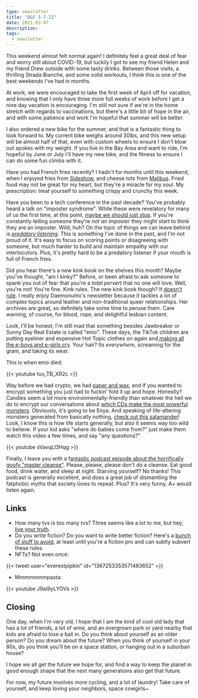 ```yaml
---
type: newsletter
title: "D&F 3-7-21"
date: 2021-03-07
description: 
tags:
  - newsletter
---
```


This weekend almost felt normal again! I definitely feel a great deal of fear and worry still about COVID-19, but luckily I got to see my friend Helen and my friend Drew outside with some tasty drinks. Between those visits, a thrilling Strada Bianche, and some solid workouts, I think this is one of the best weekends I've had in months. 

At work, we were encouraged to take the first week of April off for vacation, and knowing that I only have three more full weeks of work before I get a nine day vacation is encouraging. I'm still not sure if we're in the home stretch with regards to vaccinations, but there's a little bit of hope in the air, and with some patience and work I'm hopeful that summer will be better.

I also ordered a new bike for the summer, and that is a fantastic thing to look forward to. My current bike weighs around 30lbs, and this new setup will be almost half of that, even with custom wheels to ensure I don't blow out spokes with my weight. If you live in the Bay Area and want to ride, I'm hopeful by June or July I'll have my new bike, and the fitness to ensure I can do some fun climbs with it.

Have you had French fries recently? I hadn't for months until this weekend, when I enjoyed fries from [Sideshow](https://www.sideshowkitchen.com), and cheese tots from [Malibus](https://www.malibusburgers.com). Fried food may not be great for my heart, but they're a miracle for my soul. My prescription: treat yourself to something crispy and crunchy this week.

Have you been to a tech conference in the past decade? You've probably heard a talk on "imposter syndrome". While these were revelatory for many of us the first time, at this point, [maybe we should just stop](https://hbr.org/2021/02/stop-telling-women-they-have-imposter-syndrome). If you're constantly telling someone they're _not an imposter_ they might start to think they are an imposter. Wild, huh? On the topic of things we can leave behind is _[predatory listening](https://www.tenpercent.com/meditationweeklyblog/defending-against-predatory-listening)_. This is something I've done in the past, and I'm not proud of it. It's easy to focus on scoring points or disagreeing with someone, but much harder to build and maintain empathy with our interlocutors. Plus, it's pretty hard to be a predatory listener if your mouth is full of French fries.

Did you hear there's a new _kink book_ on the shelves this month? Maybe you've thought, "am I kinky?" Before, or been afraid to ask someone to spank you out of fear that you're a _total pervert_ that no one will love. Well, you're not! You're fine. Kink rules. The new kink book though? It [doesn't rule](https://daemonumx.substack.com/p/the-commodification-of-kink). I really enjoy Daemonumx's newsletter because it tackles a lot of complex topics around leather and non-traditional queer relationships. Her archives are great, so definitely take some time to peruse them. Care warning, of course, for blood, rope, and delightful lesbian content.

Look, I'll be honest, I'm still mad that something besides Jawbreaker or Sunny Day Real Estate is called "emo". These days, the TikTok children are putting eyeliner and expensive Hot Topic clothes on again and[ making all the e-boys and e-girls cry](https://www.polygon.com/2021/3/2/22298265/tiktok-emo-music-video-celebrities). Your hair? Its _everywhere_, screaming for the gram, and  taking its wear.

This is when emo died:

{{< youtube tuv_TB_XR2c >}}

Way before we had crypto, we had [paper and wax](https://kottke.org/21/03/digitally-reading-17-century-locked-letters), and if you wanted to encrypt something you just had to fuckin' fold it up and hope. Honestly? Candles seem a lot more environmentally-friendly than whatever the hell we do to encrypt our conversations about [which CDs make the most powerful monsters](https://en.m.wikipedia.org/wiki/Monster_Rancher#Monster_generation). Obviously, it's going to be Enya. And speaking of life-altering monsters generated from basically nothing, [check out this salamander](https://www.nationalgeographic.com/animals/article/time-lapse-film-shows-salamander-development)! Look, I know this is how life starts generally, but also it seems way too wild to believe. If your kid asks "where do babies come from?" just make them watch this video a few times, and say "any questions?"

{{< youtube sVavqLl3Hqg >}}

Finally, I leave you with a f[antastic podcast episode about the horrifically goofy "master cleanse"](https://overcast.fm/+kfJpkrf_Y). Please, please, please don't do a cleanse. Eat good food, drink water, and sleep at night. Starving yourself? No thanks! This podcast is generally excellent, and does a great job of dismantling the fatphobic myths that society loves to repeat. Plus? It's very funny. A+ would listen again.

## Links

- How many tvs is too many tvs? Three seems like a lot to me, but hey, [live your truth](https://dirt.substack.com/p/dirt-three-tvs-why).
- Do you write fiction? Do you want to write better fiction? Here's a [bunch of stuff to avoid](https://www.sfwa.org/2009/06/18/turkey-city-lexicon-a-primer-for-sf-workshops/), at least until you're a fiction pro and can subtly subvert these rules.
- NFTs? Not even once:

{{< tweet user="everestpipkin" id="1367253353571483652" >}}

- Mmmmmmmpasta:

{{< youtube J9ai9yLYOVs >}}

## Closing

One day, when I'm very old, I hope that I am the kind of cool old lady that has a lot of friends, a lot of wine, and an overgrown park or yard nearby that kids are afraid to lose a ball in. Do you think about yourself as an older person? Do you dream about the future? When you think of yourself in your 80s, do you think you'll be on a space station, or hanging out in a suburban house? 

I hope we all get the future we hope for, and find a way to keep the planet in good enough shape that the next many generations also get that future.

For now, my future involves more cycling, and a lot of laundry! Take care of yourself, and keep loving your neighbors, space cowgirls~